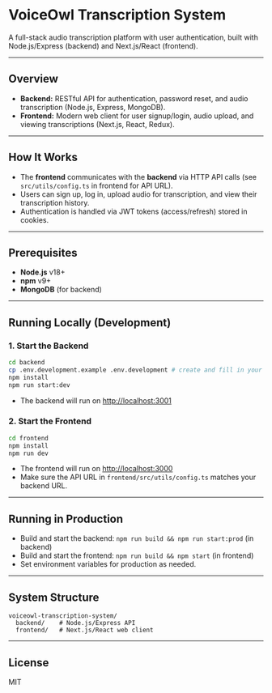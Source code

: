 # VoiceOwl Transcription System

A full-stack audio transcription platform with user authentication, built with Node.js/Express (backend) and Next.js/React (frontend).

---

## Overview
- **Backend:** RESTful API for authentication, password reset, and audio transcription (Node.js, Express, MongoDB).
- **Frontend:** Modern web client for user signup/login, audio upload, and viewing transcriptions (Next.js, React, Redux).

---

## How It Works
- The **frontend** communicates with the **backend** via HTTP API calls (see `src/utils/config.ts` in frontend for API URL).
- Users can sign up, log in, upload audio for transcription, and view their transcription history.
- Authentication is handled via JWT tokens (access/refresh) stored in cookies.

---

## Prerequisites
- **Node.js** v18+
- **npm** v9+
- **MongoDB** (for backend)

---

## Running Locally (Development)

### 1. Start the Backend
```bash
cd backend
cp .env.development.example .env.development # create and fill in your env file
npm install
npm run start:dev
```
- The backend will run on [http://localhost:3001](http://localhost:3001)

### 2. Start the Frontend
```bash
cd frontend
npm install
npm run dev
```
- The frontend will run on [http://localhost:3000](http://localhost:3000)
- Make sure the API URL in `frontend/src/utils/config.ts` matches your backend URL.

---

## Running in Production
- Build and start the backend: `npm run build && npm run start:prod` (in backend)
- Build and start the frontend: `npm run build && npm start` (in frontend)
- Set environment variables for production as needed.

---

## System Structure
```
voiceowl-transcription-system/
  backend/    # Node.js/Express API
  frontend/   # Next.js/React web client
```

---

## License
MIT
